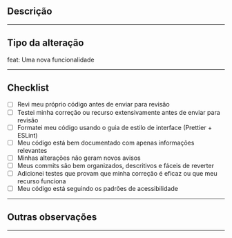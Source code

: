 ## Descrição

<!--
Inclua aqui um resumo da alteração e qual problema está relacionado.
Adicione também motivação e contexto que sejam relevantes.
Imagens e vídeos ajudam a deixar o pull request ainda mais completo 😉
-->

---

## Tipo da alteração

feat: Uma nova funcionalidade

<!-- USE A OPÇÃO MAIS RELEVANTE
feat: Uma nova funcionalidade
fix: Correção de algum bug
style: Alterações que não afetam o significado do código (espaço em branco, formatação etc.)
perf: Mudança no código para melhoria de performance
refactor: Uma alteração de código que não corrige um bug nem adiciona um recurso
test: Adicionando testes ausentes ou corrigindo testes existentes
build: Alterações que afetam o sistema de compilação ou dependências externas
ci: Alterações nos arquivos e scripts de configuração do CI'
chore: Outras alterações que não modificam os arquivos de origem ou de teste
docs: Apenas mudança de documentação
revert: Reverte um commit
wip: Código em desenvolvimento
-->

---

## Checklist

<!-- Verifique as opções relacionadas a você. -->

- [ ] Revi meu próprio código antes de enviar para revisão
- [ ] Testei minha correção ou recurso extensivamente antes de enviar para revisão
- [ ] Formatei meu código usando o guia de estilo de interface (Prettier + ESLint)
- [ ] Meu código está bem documentado com apenas informações relevantes
- [ ] Minhas alterações não geram novos avisos
- [ ] Meus commits são bem organizados, descritivos e fáceis de reverter
- [ ] Adicionei testes que provam que minha correção é eficaz ou que meu recurso funciona
- [ ] Meu código está seguindo os padrões de acessibilidade

---

## Outras observações

<!-- Inclua outras observações relevantes que não se enquadram nos campos acima -->

---
